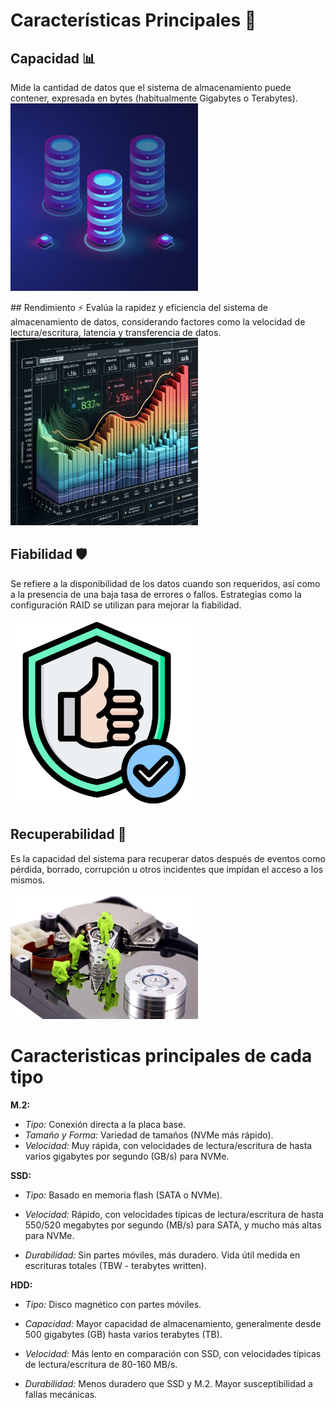 # Características Principales 🚀

## Capacidad 📊
Mide la cantidad de datos que el sistema de almacenamiento puede contener, expresada en bytes (habitualmente Gigabytes o Terabytes).
<img src="img/capa.jpg" alt="Descripción de la imagen" width="300"/>
</center>
## Rendimiento ⚡
Evalúa la rapidez y eficiencia del sistema de almacenamiento de datos, considerando factores como la velocidad de lectura/escritura, latencia y transferencia de datos.
<img src="img/remdimi.jpeg" alt="Descripción de la imagen" width="300"/>

## Fiabilidad 🛡️
Se refiere a la disponibilidad de los datos cuando son requeridos, así como a la presencia de una baja tasa de errores o fallos. Estrategias como la configuración RAID se utilizan para mejorar la fiabilidad.

<img src="img/fiabilidad.png" alt="Descripción de la imagen" width="300"/>


## Recuperabilidad 🔄
Es la capacidad del sistema para recuperar datos después de eventos como pérdida, borrado, corrupción u otros incidentes que impidan el acceso a los mismos.

<img src="img/recuperacion_datos.jpg" alt="Descripción de la imagen" width="300"/>

# Caracteristicas principales de cada tipo

**M.2:**
- *Tipo:* Conexión directa a la placa base.
- *Tamaño y Forma:* Variedad de tamaños (NVMe más rápido).
- *Velocidad:* Muy rápida, con velocidades de lectura/escritura de hasta varios gigabytes por segundo (GB/s) para NVMe.

**SSD:**
- *Tipo:* Basado en memoria flash (SATA o NVMe).
- *Velocidad:* Rápido, con velocidades típicas de lectura/escritura de hasta 550/520 megabytes por segundo (MB/s) para SATA, y mucho más altas para NVMe.

- *Durabilidad:* Sin partes móviles, más duradero. Vida útil medida en escrituras totales (TBW - terabytes written).

**HDD:**
- *Tipo:* Disco magnético con partes móviles.
- *Capacidad:* Mayor capacidad de almacenamiento, generalmente desde 500 gigabytes (GB) hasta varios terabytes (TB).
- *Velocidad:* Más lento en comparación con SSD, con velocidades típicas de lectura/escritura de 80-160 MB/s.

- *Durabilidad:* Menos duradero que SSD y M.2. Mayor susceptibilidad a fallas mecánicas.
